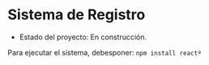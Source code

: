 <h1>Sistema de Registro</h1>

- Estado del proyecto: En construcción.

Para ejecutar el sistema, debesponer: 
```npm install reactº ```
